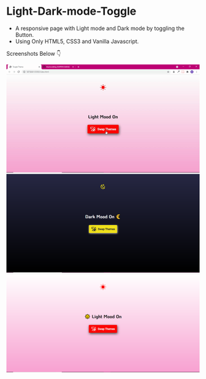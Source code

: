 # Light-Dark-mode-Toggle

- A responsive page with Light mode and Dark mode by toggling the Button.
- Using Only HTML5, CSS3 and Vanilla Javascript.

Screenshots Below 👇

![screenshot](https://github.com/blackcodding/Light-Dark-mode-Toggle/blob/master/Light-dark-mood.gif)
![screenshot](https://github.com/blackcodding/Light-Dark-mode-Toggle/blob/master/Dark-theme.PNG)
![screenshot](https://github.com/blackcodding/Light-Dark-mode-Toggle/blob/master/Light-theme.PNG)
